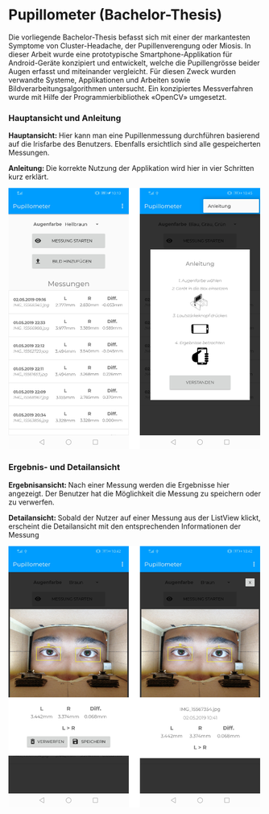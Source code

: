 # Pupillometer (Bachelor-Thesis)
Die vorliegende Bachelor-Thesis befasst sich mit einer der markantesten Symptome von Cluster-Headache, der Pupillenverengung oder Miosis. In dieser Arbeit wurde eine prototypische Smartphone-Applikation für Android-Geräte konzipiert und entwickelt, welche die Pupillengrösse beider Augen erfasst und miteinander vergleicht. Für diesen Zweck wurden verwandte Systeme, Applikationen und Arbeiten sowie Bildverarbeitungsalgorithmen untersucht. Ein konzipiertes Messverfahren wurde mit Hilfe der Programmierbibliothek «OpenCV» umgesetzt. 

### Hauptansicht und Anleitung
<p>
  <b>Hauptansicht: </b> Hier kann man eine Pupillenmessung durchführen basierend auf die Irisfarbe des Benutzers. Ebenfalls ersichtlich sind alle gespeicherten Messungen. 
</p>
<p>
  <b>Anleitung: </b> Die korrekte Nutzung der Applikation wird hier in vier Schritten kurz erklärt.
</p>
<img src="https://github.com/raycan1993/Pupillometer/blob/master/Screenshots/1.png" alt="Hauptansicht und Anleitung" width="500"/>

### Ergebnis- und Detailansicht 
<p>
  <b>Ergebnisansicht: </b> Nach einer Messung werden die Ergebnisse hier angezeigt. Der Benutzer hat die Möglichkeit die Messung zu speichern oder zu verwerfen.
</p>
<p>
  <b>Detailansicht: </b>Sobald der Nutzer auf einer Messung aus der ListView klickt, erscheint die Detailansicht mit den
  entsprechenden Informationen der Messung
</p>
<img src="https://github.com/raycan1993/Pupillometer/blob/master/Screenshots/2.png" alt="Detail- und Ergebnisansicht" width="500"/>

